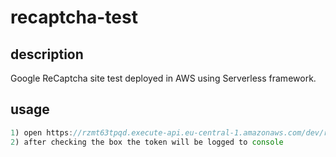 # recaptcha-test

## description

Google ReCaptcha site test deployed in AWS using Serverless framework.

## usage

```js
1) open https://rzmt63tpqd.execute-api.eu-central-1.amazonaws.com/dev/recaptcha
2) after checking the box the token will be logged to console
```
